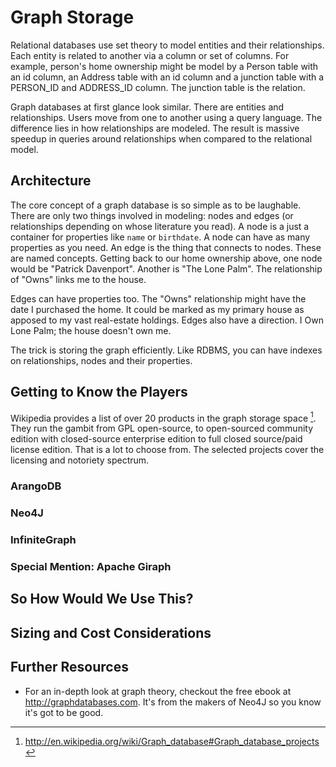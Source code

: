 # Graph Storage
Relational databases use set theory to model entities and their relationships.  Each entity is related to another via a column or set of columns. For example, person's home ownership might be model by a Person table with an id column, an Address table with an id column and a junction table with a PERSON_ID and ADDRESS_ID column. The junction table is the relation.

Graph databases at first glance look similar. There are entities and relationships. Users move from one to another using a query language. The difference lies in how relationships are modeled. The result is massive speedup in queries around relationships when compared to the relational model.

## Architecture

The core concept of a graph database is so simple as to be laughable. There are only two things involved in modeling: nodes and edges (or relationships depending on whose literature you read). A node is a just a container for properties like `name` or `birthdate`. A node can have as many properties as you need. An edge is the thing that connects to nodes. These are named concepts. Getting back to our home ownership above, one node would be "Patrick Davenport". Another is "The Lone Palm". The relationship of "Owns" links me to the house. 

Edges can have properties too. The "Owns" relationship might have the date I purchased the home. It could be marked as my primary house as apposed to my vast real-estate holdings. Edges also have a direction. I Own Lone Palm; the house doesn't own me.

The trick is storing the graph efficiently. Like RDBMS, you can have indexes on relationships, nodes and their properties.

## Getting to Know the Players

Wikipedia provides a list of over 20 products in the graph storage space [^wiki_graphs]. They run the gambit from GPL open-source, to open-sourced community edition with closed-source enterprise edition to full closed source/paid license edition. That is a lot to choose from. The selected projects cover the licensing and notoriety spectrum. 

### ArangoDB

### Neo4J

### InfiniteGraph

### Special Mention: Apache Giraph

## So How Would We Use This?

## Sizing and Cost Considerations

## Further Resources

* For an in-depth look at graph theory, checkout the free ebook at http://graphdatabases.com. It's from the makers of Neo4J so you know it's got to be good.

[^wiki_graphs]: http://en.wikipedia.org/wiki/Graph_database#Graph_database_projects